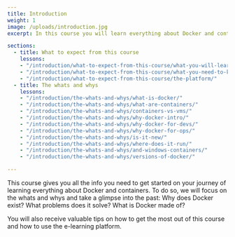 ```yaml
---
title: Introduction
weight: 1
image: /uploads/introduction.jpg
excerpt: In this course you will learn everything about Docker and containers.

sections:
  - title: What to expect from this course
    lessons:
    - "/introduction/what-to-expect-from-this-course/what-you-will-learn/"
    - "/introduction/what-to-expect-from-this-course/what-you-need-to-know/"
    - "/introduction/what-to-expect-from-this-course/the-platform/"
  - title: The whats and whys
    lessons:
    - "/introduction/the-whats-and-whys/what-is-docker/"
    - "/introduction/the-whats-and-whys/what-are-containers/"
    - "/introduction/the-whats-and-whys/containers-vs-vms/"
    - "/introduction/the-whats-and-whys/why-docker-intro/"
    - "/introduction/the-whats-and-whys/why-docker-for-devs/"
    - "/introduction/the-whats-and-whys/why-docker-for-ops/"
    - "/introduction/the-whats-and-whys/is-it-new/"
    - "/introduction/the-whats-and-whys/where-does-it-run/"
    - "/introduction/the-whats-and-whys/and-windows-containers/"
    - "/introduction/the-whats-and-whys/versions-of-docker/"

---
```


This course gives you all the info you need to get started on your journey of learning everything about Docker and containers. To do so, we will focus on the whats and whys and take a glimpse into the past: Why does Docker exist? What problems does it solve? What is Docker made of?

You will also receive valuable tips on how to get the most out of this course and how to use the e-learning platform.